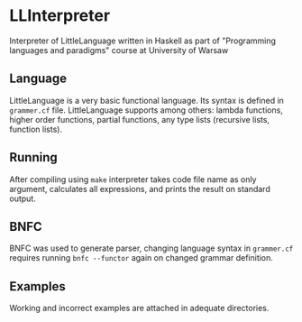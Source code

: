 # LLInterpreter
Interpreter of LittleLanguage written in Haskell as part of "Programming languages and paradigms" course at University of Warsaw

## Language
LittleLanguage is a very basic functional language. Its syntax is defined in ```grammer.cf``` file. LittleLanguage supports among others: lambda functions, higher order functions, partial functions, any type lists (recursive lists, function lists).

## Running
After compiling using ```make``` interpreter takes code file name as only argument, calculates all expressions, and prints the result on standard output.

## BNFC
BNFC was used to generate parser, changing language syntax in ```grammer.cf``` requires running ```bnfc --functor``` again on changed grammar definition.

## Examples
Working and incorrect examples are attached in adequate directories.
